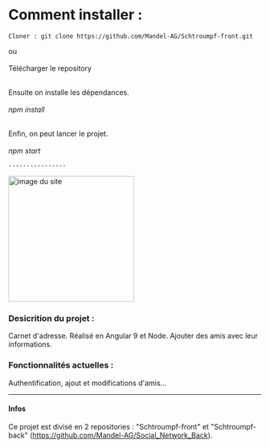 <h1>Comment installer :</h1> 

	Cloner : git clone https://github.com/Mandel-AG/Schtroumpf-front.git
  
ou </br>
</br>
Télécharger le repository</strong>
	
</br>
Ensuite on installe les dépendances.</br>
</br>
<em>npm install </em></br>
  </br>
  
Enfin, on peut lancer le projet.</br>
</br>
	<em>npm start</em>
	

	
	----------------
	
	
<img src="https://agb-man-portfolio.netlify.app/static/media/appartoo.3d173490.png" alt="image du site" width="250"/>
	
	


<h3>Desicrition du projet :</h3>

Carnet d'adresse.
Réalisé en Angular 9 et Node.
Ajouter des amis avec leur informations.


<h3>Fonctionnalités actuelles :</h3>

Authentification, ajout et modifications d'amis...
 

-----------

<h4>Infos</h4>

Ce projet est divisé en 2 repositories : "Schtroumpf-front" et "Schtroumpf-back" (https://github.com/Mandel-AG/Social_Network_Back).




